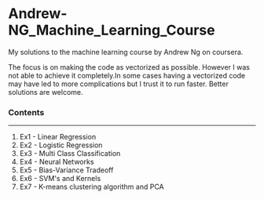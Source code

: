 # Andrew-NG_Machine_Learning_Course

My solutions to the machine learning course by Andrew Ng on coursera.

The focus is on making the code as vectorized as possible. However I was not able to achieve it completely.In some cases having a vectorized code may have led to more complications but I trust it to run faster. Better solutions are welcome.

### Contents 
---
1. Ex1 - Linear Regression
1. Ex2 - Logistic Regression
1. Ex3 - Multi Class Classification
1. Ex4 - Neural Networks
1. Ex5 - Bias-Variance Tradeoff
1. Ex6 - SVM's and Kernels
1. Ex7 - K-means clustering algorithm and PCA




